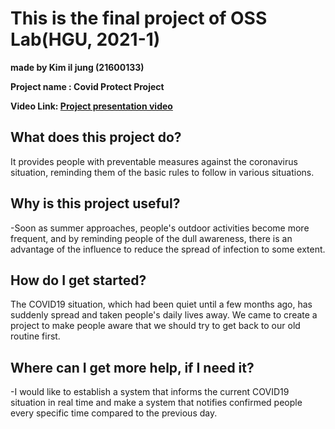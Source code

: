 # This is the final project of OSS Lab(HGU, 2021-1)

**made by Kim il jung (21600133)**

**Project name : Covid Protect Project**

**Video Link: [Project presentation video](https://youtu.be/ACpPU7Z0QXQ)**

## What does this project do?

It provides people with preventable measures against the coronavirus situation, reminding them of the basic rules to follow in various situations.

## Why is this project useful?

-Soon as summer approaches, people's outdoor activities become more frequent, and by reminding people of the dull awareness, there is an advantage of the influence to reduce the spread of infection to some extent.

## How do I get started?

The COVID19 situation, which had been quiet until a few months ago, has suddenly spread and taken people's daily lives away. We came to create a project to make people aware that we should try to get back to our old routine first.

## Where can I get more help, if I need it?

-I would like to establish a system that informs the current COVID19 situation in real time and make a system that notifies confirmed people every specific time compared to the previous day.
